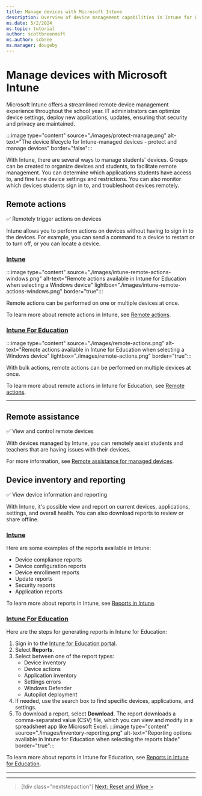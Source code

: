 ```yaml
---
title: Manage devices with Microsoft Intune
description: Overview of device management capabilities in Intune for Education, including remote actions, remote assistance, and inventory/reporting.
ms.date: 5/2/2024
ms.topic: tutorial
author: scottbreenmsft
ms.author: scbree
ms.manager: dougeby
---
```


# Manage devices with Microsoft Intune

Microsoft Intune offers a streamlined remote device management experience throughout the school year. IT administrators can optimize device settings, deploy new applications, updates, ensuring that security and privacy are maintained.

:::image type="content" source="./images/protect-manage.png" alt-text="The device lifecycle for Intune-managed devices - protect and manage devices" border="false":::

With Intune, there are several ways to manage students' devices. Groups can be created to organize devices and students, to facilitate remote management. You can determine which applications students have access to, and fine tune device settings and restrictions. You can also monitor which devices students sign in to, and troubleshoot devices remotely.

## Remote actions

✅ Remotely trigger actions on devices

Intune allows you to perform actions on devices without having to sign in to the devices. For example, you can send a command to a device to restart or to turn off, or you can locate a device.

### [Intune](#tab/intune)

:::image type="content" source="./images/intune-remote-actions-windows.png" alt-text="Remote actions available in Intune for Education when selecting a Windows device" lightbox="./images/intune-remote-actions-windows.png" border="true":::

Remote actions can be performed on one or multiple devices at once.

To learn more about remote actions in Intune, see [Remote actions](../../../remote-actions/device-management).

### [Intune For Education](#tab/intune-for-education)

:::image type="content" source="./images/remote-actions.png" alt-text="Remote actions available in Intune for Education when selecting a Windows device" lightbox="./images/remote-actions.png" border="true":::

With bulk actions, remote actions can be performed on multiple devices at once.

To learn more about remote actions in Intune for Education, see [Remote actions][EDU-1].

---

## Remote assistance

✅ View and control remote devices

With devices managed by Intune, you can remotely assist students and teachers that are having issues with their devices.

For more information, see [Remote assistance for managed devices][EDU-2].

## Device inventory and reporting

✅ View device information and reporting

With Intune, it's possible view and report on current devices, applications, settings, and overall health. You can also download reports to review or share offline.

### [Intune](#tab/intune)

Here are some examples of the reports available in Intune:

- Device compliance reports
- Device configuration reports
- Device enrollment reports
- Update reports
- Security reports
- Application reports

To learn more about reports in Intune, see [Reports in Intune](../../../fundamentals/reports).

### [Intune For Education](#tab/intune-for-education)

Here are the steps for generating reports in Intune for Education:

1. Sign in to the [Intune for Education portal](https://intuneeducation.portal.azure.com).
1. Select **Reports**.
1. Select between one of the report types:
    - Device inventory
    - Device actions
    - Application inventory
    - Settings errors
    - Windows Defender
    - Autopilot deployment
1. If needed, use the search box to find specific devices, applications, and settings.
1. To download a report, select **Download**. The report downloads a comma-separated value (CSV) file, which you can view and modify in a spreadsheet app like Microsoft Excel.
    :::image type="content" source="./images/inventory-reporting.png" alt-text="Reporting options available in Intune for Education when selecting the reports blade" border="true":::

To learn more about reports in Intune for Education, see [Reports in Intune for Education][EDU-3].

---

________________________________________________________

> [!div class="nextstepaction"]
> [Next: Reset and Wipe >](reset-wipe.md)

<!-- Reference links in article -->

[EDU-1]: /intune-education/edu-device-remote-actions
[EDU-2]: /intune-education/remote-assist-mobile-devices
[EDU-3]: /intune-education/what-are-reports
